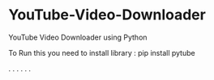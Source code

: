 # YouTube-Video-Downloader
YouTube Video Downloader using Python

To Run this you need to install library : 
pip install pytube

. . . . . .
